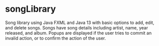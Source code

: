 # songLibrary
Song library using Java FXML and Java 13 with basic options to add, edit, and delete songs.
Songs have song details including artist, name, year released, and album. 
Popups are displayed if the user tries to commit an invalid action, or to confirm the action of the user.
